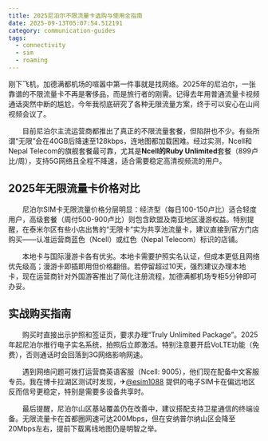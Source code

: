 ```yaml
---
title: 2025尼泊尔不限流量卡选购与使用全指南
date: 2025-09-13T05:07:54.512191
category: communication-guides
tags:
  - connectivity
  - sim
  - roaming
---
```


刚下飞机，加德满都机场的喧嚣中第一件事就是找网络。2025年的尼泊尔，一张靠谱的不限流量卡不再是奢侈品，而是旅行者的刚需。记得去年用普通流量卡视频通话突然中断的尴尬，今年我彻底研究了各种无限流量方案，终于可以安心在山间视频会议了。

　　目前尼泊尔主流运营商都推出了真正的不限流量套餐，但陷阱也不少。有些所谓“无限”会在40GB后降速至128kbps，连地图都加载困难。经过实测，Ncell和Nepal Telecom的旗舰套餐最可靠，尤其是**Ncell的Ruby Unlimited**套餐（899卢比/周），支持5G网络且全程不降速，适合需要稳定高清视频流的用户。

## 2025年无限流量卡价格对比

　　尼泊尔SIM卡无限流量价格分层明显：经济型（每日100-150卢比）适合轻度用户，高级套餐（周付500-900卢比）则包含欧盟及南亚地区漫游权益。特别提醒，在泰米尔区有些小店出售的“无限卡”实为共享池流量卡，建议直接到官方门店购买——认准运营商蓝色（Ncell）或红色（Nepal Telecom）标识的店铺。

　　本地卡与国际漫游卡各有优劣。本地卡需要护照实名认证，但成本更低且网络优先级高；漫游卡即插即用但价格翻倍。若停留超过10天，强烈建议办理本地卡，现在运营商针对外国游客推出了简化注册流程，加德满都机场专柜5分钟即可办妥。

## 实战购买指南

　　购买时直接出示护照和签证页，要求办理“Truly Unlimited Package”。2025年起尼泊尔推行电子实名系统，拍照后立即激活。特别注意要开启VoLTE功能（免费），否则通话时会回落到3G网络影响网速。

　　遇到网络问题可拨打运营商英语客服（Ncell: 9005），他们现在配备中文客服专员。我在博卡拉湖区测试时发现，✈[@esim1088](https://t.me/s/esim1088) 提供的电子SIM卡在偏远地区反而信号更稳定，特别是需要多设备共享时。

　　最后提醒，尼泊尔山区基站覆盖仍在改善中，建议搭配支持卫星通信的终端设备。无限流量卡在首都圈网速可达200Mbps，但在安纳普尔纳山区会降至20Mbps左右，提前下载离线地图仍是明智之举。